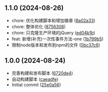 ## 1.1.0 (2024-08-26)

- chore: 优化构建脚本和增加徽章 ([8a02a33](https://github.com/ajiho/just-on/commit/8a02a33))
- chore: 整体优化 ([8756308](https://github.com/ajiho/just-on/commit/8756308))
- chore: 只克隆生产环境的jQuery ([ed04b1b](https://github.com/ajiho/just-on/commit/ed04b1b))
- feat: 新增(补充)一次性事件方法-one ([1b799b5](https://github.com/ajiho/just-on/commit/1b799b5))
- 限制node版本和发布到npm的文件 ([0bc37c6](https://github.com/ajiho/just-on/commit/0bc37c6))

## 1.0.0 (2024-08-24)

- 完善构建和发布脚本 ([6720de4](https://github.com/ajiho/just-on/commit/6720de4))
- 自动构建脚本 ([caeadfe](https://github.com/ajiho/just-on/commit/caeadfe))
- Initial commit ([25e0a56](https://github.com/ajiho/just-on/commit/25e0a56))
